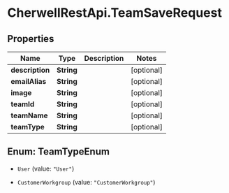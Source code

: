 # CherwellRestApi.TeamSaveRequest

## Properties
Name | Type | Description | Notes
------------ | ------------- | ------------- | -------------
**description** | **String** |  | [optional] 
**emailAlias** | **String** |  | [optional] 
**image** | **String** |  | [optional] 
**teamId** | **String** |  | [optional] 
**teamName** | **String** |  | [optional] 
**teamType** | **String** |  | [optional] 


<a name="TeamTypeEnum"></a>
## Enum: TeamTypeEnum


* `User` (value: `"User"`)

* `CustomerWorkgroup` (value: `"CustomerWorkgroup"`)




